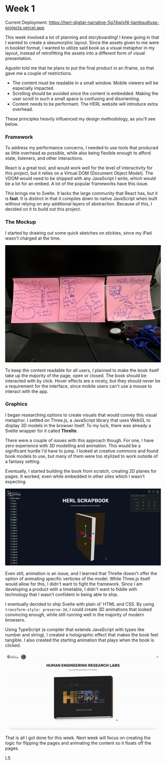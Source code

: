 # Week 1

Current Deployment: https://herl-digital-narrative-5g74wlvf4-liambsullivas-projects.vercel.app

This week involved a lot of planning and storyboarding! I knew going in that I wanted to create a skeumorphic layout. Since the assets given to me were in booklet format, I wanted to utilize said book as a visual metaphor in my layout, instead of retrofitting the assets into a different form of visual presentation.

Agustin told me that he plans to put the final product in an iframe, so that gave me a couple of restrictions.

- The content must be readable in a small window. Mobile viewers will be especially impacted.
- Scrolling should be avoided since the content is embedded. Making the user scroll in such a small space is confusing and disorienting.
- Content needs to be performant. The HERL website will introduce extra overhead.

These principles heavily influenced my design methodology, as you'll see below.

### Framework

To address my performance concerns, I needed to use tools that produced as little overhead as possible, while also being flexible enough to afford state, listeners, and other interactions.

React is a great tool, and would work well for the level of interactivity for this project, but it relies on a Virtual DOM (Document Object Model). The VDOM would need to be shipped with any JavaScript I write, which would be a lot for an embed. A lot of the popular frameworks have this issue.

This brings me to Svelte. It lacks the large community that React has, but it is **fast**. It is distinct in that it compiles down to native JavaScript when built without relying on any additional layers of abstraction. Because of this, I decided on it to build out this project.

### The Mockup

I started by drawing out some quick sketches on stickies, since my iPad wasn't charged at the time.

![Stickies](images/IMG_4552.jpeg)

To keep the content readable for all users, I planned to make the book itself take up the majority of the page, open or closed. The book should be interacted with by click. Hover effects are a nicety, but they should never be a requirement for the interface, since mobile users can't use a mouse to interact with the app.

### Graphics

I began researching options to create visuals that would convey this visual metaphor. I settled on Three.js, a JavaScript library that uses WebGL to display 3D models in the browser itself. To my luck, there was already a Svelte wrapper for it called **Threlte**.

There were a couple of issues with this approach though. For one, I have zero experience with 3D modelling and animation. This would be a significant hurdle I'd have to jump. I looked at creative commons and found book models to use, but many of them were too stylized to work outside of a fantasy setting.

Eventually, I started building the book from scratch, creating 2D planes for pages. It worked, even while embedded in other sites which I wasn't expecting.

![Three.js + Threlte Mockup](images/HERLThreejs.gif)

Even still, animation is an issue, and I learned that Threlte doesn't offer the option of animating specific verticies of the model. While Three.js itself would allow for this, I didn't want to fight the framework. Since I am developing a product with a timetable, I didn't want to fiddle with technology that I wasn't confident in being able to ship.

I eventually decided to ship Svelte with plain ol' HTML and CSS. By using `transform-style: preserve-3d`, I could create 3D animations that looked convincing enough, while still running well in the majority of modern browsers.

Using TypeScript (a compiler that extends JavaScript with types like number and string), I created a holographic effect that makes the book feel tangible. I also created the starting animation that plays when the book is clicked.

![Final Work](images/HERLWeek1.gif)

That is all I got done for this week. Next week will focus on creating the logic for flipping the pages and animating the content so it floats off the pages.

LS
